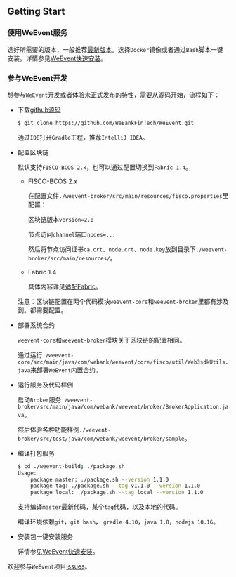 ## Getting Start

### 使用WeEvent服务

选好所需要的版本，一般推荐[最新版本](https://github.com/WeBankFinTech/WeEvent/releases)。选择`Docker`镜像或者通过`Bash`脚本一键安装。详情参见[WeEvent快速安装](../install/quickinstall.html)。

### 参与WeEvent开发

想参与`WeEvent`开发或者体验未正式发布的特性，需要从源码开始，流程如下：

- 下载[github源码](https://github.com/WeBankFinTech/WeEvent)

  ```bash
  $ git clone https://github.com/WeBankFinTech/WeEvent.git
  ```

  通过`IDE`打开`Gradle`工程，推荐`IntelliJ IDEA`。

- 配置区块链

  默认支持`FISCO-BCOS 2.x`，也可以通过配置切换到`Fabric 1.4`。

  - FISCO-BCOS 2.x

    在配置文件`./weevent-broker/src/main/resources/fisco.properties`里配置：

    区块链版本`version=2.0`

    节点访问`channel`端口`nodes=...`

    然后将节点访问证书`ca.crt`、`node.crt`、`node.key`放到目录下`./weevent-broker/src/main/resources/`。

  - Fabric 1.4

    具体内容详见[适配Fabric](https://weeventdoc.readthedocs.io/zh_CN/latest/advanced/fabric.html)。
    

  注意：区块链配置在两个代码模块`weevent-core`和`weevent-broker`里都有涉及到。都需要配置。

- 部署系统合约

  `weevent-core`和`weevent-broker`模块关于区块链的配置相同。

  通过运行`./weevent-core/src/main/java/com/webank/weevent/core/fisco/util/Web3sdkUtils.java`来部署`WeEvent`内置合约。

- 运行服务及代码样例

  启动`Broker`服务`./weevent-broker/src/main/java/com/webank/weevent/broker/BrokerApplication.java`。

  然后体验各种功能样例`./weevent-broker/src/test/java/com/webank/weevent/broker/sample`。

- 编译打包服务

  ```bash
  $ cd ./weevent-build; ./package.sh
  Usage:
      package master: ./package.sh --version 1.1.0
      package tag: ./package.sh --tag v1.1.0 --version 1.1.0
      package local: ./package.sh --tag local --version 1.1.0
  ```

  支持编译`master`最新代码，某个`tag`代码，以及本地的代码。

  编译环境依赖`git`，`git bash`， `gradle 4.10`，`java 1.8`，`nodejs 10.16`。

- 安装包一键安装服务

  详情参见[WeEvent快速安装](../install/quickinstall.html)。


欢迎参与`WeEvent`项目[issues](https://github.com/WeBankFinTech/WeEvent/issues)。

